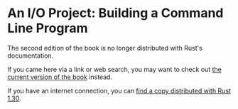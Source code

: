 # An I/O Project: Building a Command Line Program

The second edition of the book is no longer distributed with Rust's documentation.

If you came here via a link or web search, you may want to check out [the current
version of the book](/src/ch12-00-an-io-project.md) instead.

If you have an internet connection, you can [find a copy distributed with
Rust
1.30](https://doc.rust-lang.org/1.30.0/book/second-edition/ch12-00-an-io-project.html).